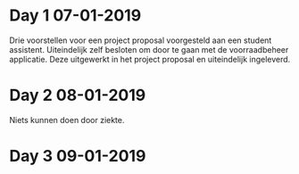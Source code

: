 # Day 1 07-01-2019
Drie voorstellen voor een project proposal voorgesteld aan een student assistent. Uiteindelijk zelf besloten om door te gaan met de voorraadbeheer applicatie. Deze uitgewerkt in het project proposal en uiteindelijk ingeleverd.

# Day 2 08-01-2019
Niets kunnen doen door ziekte.

# Day 3 09-01-2019
